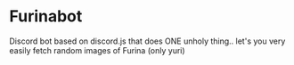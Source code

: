 # Furinabot
Discord bot based on discord.js that does ONE unholy thing..
let's you very easily fetch random images of Furina (only yuri)


